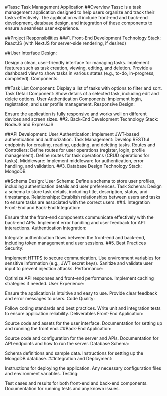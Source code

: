 #Tassc Task Management Application
##Overview
Tassc is a task management application designed to help users organize and track their tasks effectively. The application will include front-end and back-end development, database design, and integration of these components to ensure a seamless user experience.

##Project Responsibilities
###1. Front-End Development
Technology Stack: ReactJS (with NextJS for server-side rendering, if desired)

##User Interface Design:

Design a clean, user-friendly interface for managing tasks.
Implement features such as task creation, viewing, editing, and deletion.
Provide a dashboard view to show tasks in various states (e.g., to-do, in-progress, completed).
Components:

##Task List Component: Display a list of tasks with options to filter and sort.
Task Detail Component: Show details of a selected task, including edit and delete options.
User Authentication Components: Implement login, registration, and user profile management.
Responsive Design:

Ensure the application is fully responsive and works well on different devices and screen sizes.
##2. Back-End Development
Technology Stack: NodeJS and ExpressJS

##API Development:
User Authentication: Implement JWT-based authentication and authorization.
Task Management: Develop RESTful endpoints for creating, reading, updating, and deleting tasks.
Routes and Controllers:
Define routes for user operations (register, login, profile management).
Define routes for task operations (CRUD operations for tasks).
Middleware:
Implement middleware for authentication, error handling, and validation.
##3. Database Design
Technology Stack: MongoDB

##Schema Design:
User Schema: Define a schema to store user profiles, including authentication details and user preferences.
Task Schema: Design a schema to store task details, including title, description, status, and timestamps.
Relationships:
Establish relationships between users and tasks to ensure tasks are associated with the correct users.
##4. Integration
Front-End and Back-End Integration:

Ensure that the front-end components communicate effectively with the back-end APIs.
Implement error handling and user feedback for API interactions.
Authentication Integration:

Integrate authentication flows between the front-end and back-end, including token management and user sessions.
##5. Best Practices
Security:

Implement HTTPS to secure communication.
Use environment variables for sensitive information (e.g., JWT secret keys).
Sanitize and validate user input to prevent injection attacks.
Performance:

Optimize API responses and front-end performance.
Implement caching strategies if needed.
User Experience:

Ensure the application is intuitive and easy to use.
Provide clear feedback and error messages to users.
Code Quality:

Follow coding standards and best practices.
Write unit and integration tests to ensure application reliability.
Deliverables
Front-End Application:

Source code and assets for the user interface.
Documentation for setting up and running the front end.
##Back-End Application:

Source code and configuration for the server and APIs.
Documentation for API endpoints and how to run the server.
Database Schema:

Schema definitions and sample data.
Instructions for setting up the MongoDB database.
##Integration and Deployment:

Instructions for deploying the application.
Any necessary configuration files and environment variables.
Testing:

Test cases and results for both front-end and back-end components.
Documentation for running tests and any known issues.

